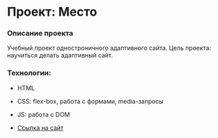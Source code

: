 # Проект: Место

### Описание проекта
Учебный проект одностроничного адаптивного сайта. Цель проекта: научиться делать адаптивный сайт.

### Технологии:
* HTML
* CSS: flex-box, работа с формами, media-запросы
* JS: работа с DOM

* [Ссылка на сайт](https://merahen.github.io/mesto-project/)


